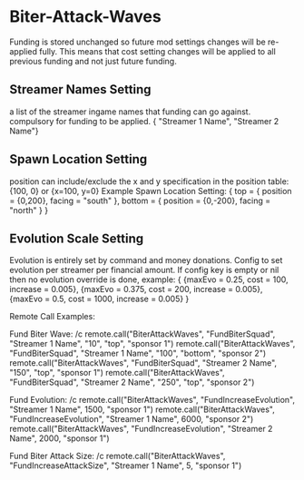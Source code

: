 # Biter-Attack-Waves


Funding is stored unchanged so future mod settings changes will be re-applied fully. This means that cost setting changes will be applied to all previous funding and not just future funding.


Streamer Names Setting
----------
a list of the streamer ingame names that funding can go against. compulsory for funding to be applied.
{ "Streamer 1 Name", "Streamer 2 Name"}


Spawn Location Setting
---------------
position can include/exclude the x and y specification in the position table: {100, 0} or {x=100, y=0}
Example Spawn Location Setting:
{ top = { position = {0,200}, facing = "south" }, bottom = { position = {0,-200}, facing = "north" } }


Evolution Scale Setting
--------------
Evolution is entirely set by command and money donations. Config to set evolution per streamer per financial amount. If config key is empty or nil then no evolution override is done, example: 
{ {maxEvo = 0.25, cost = 100, increase = 0.005}, {maxEvo = 0.375, cost = 200, increase = 0.005}, {maxEvo = 0.5, cost = 1000, increase = 0.005} }




Remote Call Examples:

Fund Biter Wave:
/c remote.call("BiterAttackWaves", "FundBiterSquad", "Streamer 1 Name", "10", "top", "sponsor 1") remote.call("BiterAttackWaves", "FundBiterSquad", "Streamer 1 Name", "100", "bottom", "sponsor 2") remote.call("BiterAttackWaves", "FundBiterSquad", "Streamer 2 Name", "150", "top", "sponsor 1") remote.call("BiterAttackWaves", "FundBiterSquad", "Streamer 2 Name", "250", "top", "sponsor 2")

Fund Evolution:
/c remote.call("BiterAttackWaves", "FundIncreaseEvolution", "Streamer 1 Name", 1500, "sponsor 1") remote.call("BiterAttackWaves", "FundIncreaseEvolution", "Streamer 1 Name", 6000, "sponsor 2") remote.call("BiterAttackWaves", "FundIncreaseEvolution", "Streamer 2 Name", 2000, "sponsor 1")

Fund Biter Attack Size:
/c remote.call("BiterAttackWaves", "FundIncreaseAttackSize", "Streamer 1 Name", 5, "sponsor 1")